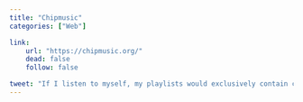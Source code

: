 ```yaml
---
title: "Chipmusic"
categories: ["Web"]

link:
    url: "https://chipmusic.org/"
    dead: false
    follow: false

tweet: "If I listen to myself, my playlists would exclusively contain chiptunes."
---
```

